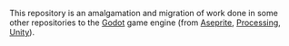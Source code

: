 This repository is an amalgamation and migration of work done in some other repositories to the [Godot](https://godotengine.org/) game engine (from [Aseprite](https://github.com/behreajj/AsepriteAddons), [Processing](https://github.com/behreajj/CamZup), [Unity](https://github.com/behreajj/CSharpWork)).